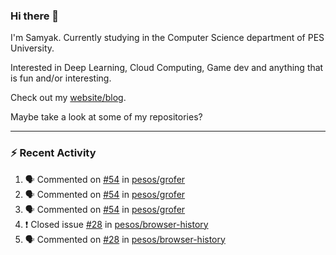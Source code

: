 ### Hi there 👋

I'm Samyak. Currently studying in the Computer Science department of PES University.

Interested in Deep Learning, Cloud Computing, Game dev and anything that is fun and/or interesting.

Check out my [website/blog](https://samyak2.github.io/).

Maybe take a look at some of my repositories?

---

### :zap: Recent Activity

<!--START_SECTION:activity-->
1. 🗣 Commented on [#54](https://github.com/pesos/grofer/issues/54) in [pesos/grofer](https://github.com/pesos/grofer)
2. 🗣 Commented on [#54](https://github.com/pesos/grofer/issues/54) in [pesos/grofer](https://github.com/pesos/grofer)
3. 🗣 Commented on [#54](https://github.com/pesos/grofer/issues/54) in [pesos/grofer](https://github.com/pesos/grofer)
4. ❗️ Closed issue [#28](https://github.com/pesos/browser-history/issues/28) in [pesos/browser-history](https://github.com/pesos/browser-history)
5. 🗣 Commented on [#28](https://github.com/pesos/browser-history/issues/28) in [pesos/browser-history](https://github.com/pesos/browser-history)
<!--END_SECTION:activity-->
